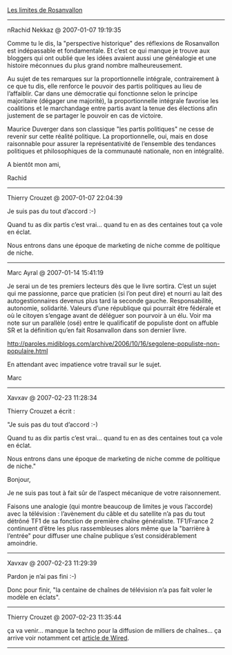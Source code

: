 [Les limites de Rosanvallon](../../../2007/1/les-limites-de-rosanvallon.md)

---
nRachid Nekkaz @ 2007-01-07 19:19:35

Comme tu le dis, la "perspective historique" des réflexions de Rosanvallon est indépassable et fondamentale. Et c’est ce qui manque je trouve aux bloggers qui ont oublié que les idées avaient aussi une généalogie et une histoire méconnues du plus grand nombre malheureusement.

Au sujet de tes remarques sur la proportionnelle intégrale, contrairement à ce que tu dis, elle renforce le pouvoir des partis politiques au lieu de l’affaiblir. Car dans une démocratie qui fonctionne selon le principe majoritaire (dégager une majorité), la proportionnelle intégrale favorise les coalitions et le marchandage entre partis avant la tenue des élections afin justement de se partager le pouvoir en cas de victoire. 

Maurice Duverger dans son classique "les partis politiques" ne cesse de revenir sur cette réalité politique. La proportionnelle, oui, mais en dose raisonnable pour assurer la représentativité de l’ensemble des tendances politiques et philosophiques de la communauté nationale, non en intégralité.

A bientôt mon ami,

Rachid

---

Thierry Crouzet @ 2007-01-07 22:04:39

Je suis pas du tout d’accord :-)

Quand tu as dix partis c’est vrai... quand tu en as des centaines tout ça vole en éclat. 

Nous entrons dans une époque de marketing de niche comme de politique de niche.

---

Marc Ayral @ 2007-01-14 15:41:19

Je serai un de tes premiers lecteurs dès que le livre sortira. C’est un sujet qui me passionne, parce que praticien (si l’on peut dire) et nourri au lait des autogestionnaires devenus plus tard la seconde gauche. Responsabilité, autonomie, solidarité. Valeurs d’une république qui pourrait être fédérale et où le citoyen s’engage avant de déléguer son pourvoir à un élu. Voir ma note sur un parallèle (osé) entre le qualificatif de populiste dont on affuble SR et la définition qu’en fait Rosanvallon dans son dernier livre.

http://paroles.midiblogs.com/archive/2006/10/16/segolene-populiste-non-populaire.html

En attendant avec impatience votre travail sur le sujet.

Marc

---

Xavxav @ 2007-02-23 11:28:34

Thierry Crouzet a écrit :

"Je suis pas du tout d’accord :-)

Quand tu as dix partis c’est vrai… quand tu en as des centaines tout ça vole en éclat.

Nous entrons dans une époque de marketing de niche comme de politique de niche."

Bonjour,

Je ne suis pas tout à fait sûr de l’aspect mécanique de votre raisonnement.

Faisons une analogie (qui montre beaucoup de limites je vous l’accorde) avec la télévision : l’avènement du câble et du satellite n’a pas du tout détrôné TF1 de sa fonction de première chaîne généraliste. TF1/France 2 continuent d’être les plus rassembleuses alors même que la "barrière à l’entrée" pour diffuser une chaîne publique s’est considérablement amoindrie.

---

Xavxav @ 2007-02-23 11:29:39

Pardon je n’ai pas fini :-)

Donc pour finir, "la centaine de chaînes de télévision n’a pas fait voler le modèle en éclats".

---

Thierry Crouzet @ 2007-02-23 11:35:44

ça va venir... manque la techno pour la diffusion de milliers de chaînes... ça arrive voir notamment cet [article de Wired](http://www.wired.com/wired/archive/15.02/trouble.html?pg=1&topic=trouble&topic_set=).

---

